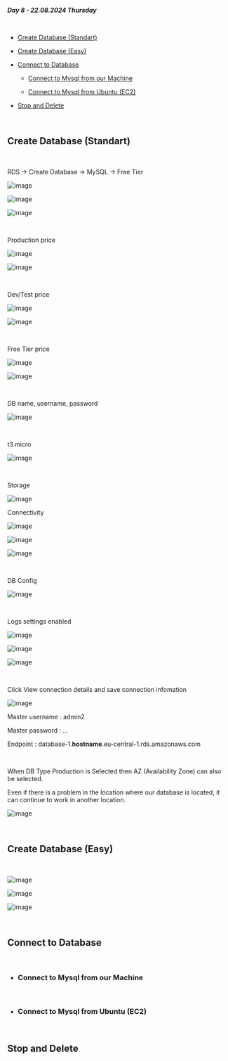 _**Day 8 - 22.08.2024 Thursday**_

<br>

- [Create Database (Standart)](#Create-Database-Standart)

- [Create Database (Easy)](#Create-Database-Easy)

- [Connect to Database](#Connect-to-Database)

  - [Connect to Mysql from our Machine](#Connect-to-Mysql-from-our-Machine)

  - [Connect to Mysql from Ubuntu (EC2)](#Connect-to-Mysql-from-Ubuntu-EC2)

- [Stop and Delete](#Stop-and-Delete)

<br>

## Create Database (Standart)

<br>

RDS → Create Database → MySQL → Free Tier

![image](https://github.com/user-attachments/assets/b3250072-c006-44dd-9ec8-578d4a94761a)

![image](https://github.com/user-attachments/assets/bfe38912-b418-4cf1-b8a1-9974d44e0760)

![image](https://github.com/user-attachments/assets/f960c1cb-4dea-4c7f-859f-eba41d20b809)

<br>

Production price

![image](https://github.com/user-attachments/assets/e65e3c1a-a87a-4367-ac56-9d3b904b0eab)

![image](https://github.com/user-attachments/assets/ffd8e4dd-52da-448e-bc5a-c6995123eacb)

<br>

Dev/Test price

![image](https://github.com/user-attachments/assets/86706e1f-ff14-4733-8e62-c88a790113ff)

![image](https://github.com/user-attachments/assets/d316d6bc-31be-45fd-a914-aed18aff1499)

<br>

Free Tier price

![image](https://github.com/user-attachments/assets/b78f7636-9190-4c1f-bbe7-c9f4cd98fd4c)

![image](https://github.com/user-attachments/assets/48f4a0e1-1d10-42c9-a4bc-bcd575af075d)

<br>

DB name, username, password

![image](https://github.com/user-attachments/assets/87d163ad-75bb-4ddb-9bd1-5d83eb80082d)

<br>

t3.micro

![image](https://github.com/user-attachments/assets/538eb928-92d0-4a44-87fc-ea0fe4d1ee62)

<br>

Storage

![image](https://github.com/user-attachments/assets/cf2ea6a7-b5de-40ac-b63b-38db3f8f1155)

Connectivity

![image](https://github.com/user-attachments/assets/66641246-79b2-49ba-8b35-29b59abf872e)

![image](https://github.com/user-attachments/assets/dd2f7b0e-8551-4eb2-906a-560af8c1662f)

![image](https://github.com/user-attachments/assets/37af925e-239f-4a23-8c2c-bb96434d9635)

<br>

DB Config

![image](https://github.com/user-attachments/assets/a8027fe8-98c8-4369-a66e-0bc8ea2a5be0)

<br>

Logs settings enabled

![image](https://github.com/user-attachments/assets/71e3d9be-a994-456b-aa7f-eee6141025d1)

![image](https://github.com/user-attachments/assets/768dd4d3-2ef6-4b47-b0ef-3c354c0ab2d1)

![image](https://github.com/user-attachments/assets/fe6b9dc5-ba27-4b0f-8722-56c7a302afb7)

<br>

Click View connection details and save connection infomation

![image](https://github.com/user-attachments/assets/952dc525-34cf-464c-be24-fde2fab55a09)

Master username : admin2

Master password : ...

Endpoint : database-1.**hostname**.eu-central-1.rds.amazonaws.com

<br>

When DB Type Production is Selected then AZ (Availability Zone) can also be selected.

Even if there is a problem in the location where our database is located, it can continue to work in another location.

![image](https://github.com/user-attachments/assets/657899ad-5dc2-4e67-b351-2b4e31fbc3fc)

<br>


## Create Database (Easy)

<br>

![image](https://github.com/user-attachments/assets/06271072-9772-43b8-8e4a-f8e04eb18a61)

![image](https://github.com/user-attachments/assets/b46ef7a7-c2c7-448e-a58c-e8996d2cec2c)

![image](https://github.com/user-attachments/assets/7c5741c6-35ad-4ae4-93e5-866602095657)

<br>

## Connect to Database

<br>

- ### Connect to Mysql from our Machine

<br>

- ### Connect to Mysql from Ubuntu (EC2)

<br>

## Stop and Delete

<br>
